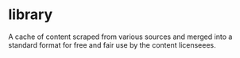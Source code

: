 # library
A cache of content scraped from various sources and merged into a standard format for free and fair use by the content licenseees.
